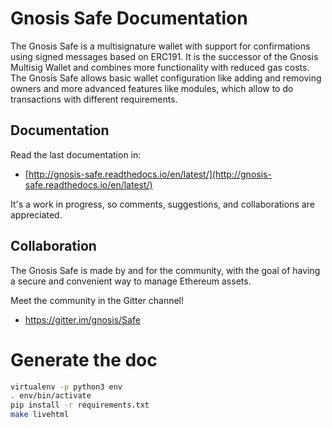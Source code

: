 # Gnosis Safe Documentation

The Gnosis Safe is a multisignature wallet with support for confirmations using signed messages based on ERC191. It is the successor of the Gnosis Multisig Wallet and combines more functionality with reduced gas costs. The Gnosis Safe allows basic wallet configuration like adding and removing owners and more advanced features like modules, which allow to do transactions with different requirements.

## Documentation
Read the last documentation in:
* [http://gnosis-safe.readthedocs.io/en/latest/](http://gnosis-safe.readthedocs.io/en/latest/)

It's a work in progress, so comments, suggestions, and collaborations are appreciated.

## Collaboration
The Gnosis Safe is made by and for the community, with the goal of having a secure and convenient way to manage Ethereum assets.

Meet the community in the Gitter channel!
* https://gitter.im/gnosis/Safe

# Generate the doc
```bash
virtualenv -p python3 env
. env/bin/activate
pip install -r requirements.txt
make livehtml
```